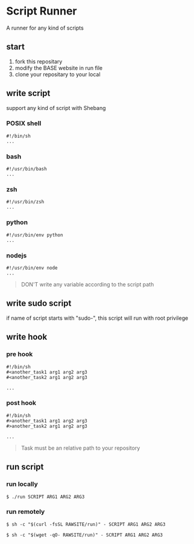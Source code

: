 # Script Runner
A runner for any kind of scripts

## start
1. fork this repositary
1. modify the BASE website in run file
1. clone your repositary to your local

## write script
support any kind of script with Shebang
### POSIX shell
```
#!/bin/sh
...
```
### bash
```
#!/usr/bin/bash
...
```
### zsh
```
#!/usr/bin/zsh
...
```
### python
```
#!/usr/bin/env python
...
```
### nodejs
```
#!/usr/bin/env node
...
```
> DON'T write any variable according to the script path
## write sudo script
if name of script starts with "sudo-", this script will run with root privilege
## write hook
### pre hook
```
#!/bin/sh
#<another_task1 arg1 arg2 arg3
#<another_task2 arg1 arg2 arg3

...
```
### post hook
```
#!/bin/sh
#>another_task1 arg1 arg2 arg3
#>another_task2 arg1 arg2 arg3

...
```
> Task must be an relative path to your repository
## run script
### run locally
```
$ ./run SCRIPT ARG1 ARG2 ARG3
```
### run remotely
```
$ sh -c "$(curl -fsSL RAWSITE/run)" - SCRIPT ARG1 ARG2 ARG3
```
```
$ sh -c "$(wget -qO- RAWSITE/run)" - SCRIPT ARG1 ARG2 ARG3
```
